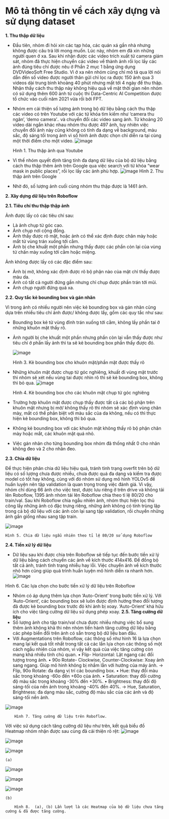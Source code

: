 # **Mô tả thông tin về cách xây dựng và sử dụng dataset**

**1. Thu thập dữ liệu**
- Đầu tiên, nhóm đi hỏi xin các tạp hóa, các quán xá gần nhà nhưng không được câu trả lời mong muốn. Lúc này, nhóm em đã xin những người quen ở xa. Sau khi nhận được các video trích xuất từ camera giám sát, nhóm đã thực hiện chuyển các video về thành ảnh rồi lọc lấy các ảnh đúng tiêu chí được nêu ở Phần 2 mục 1 bằng ứng dụng DVDVideoSoft Free Studio.  Vì ở xa nên nhóm cũng chỉ mô tả qua lời nói dẫn đến số video được người thân gửi chỉ lọc ra được 150 ảnh qua 3 videos dài trung bình khoảng 40 phút nhưng mất tới 4 ngày để thu thập. Nhận thấy cách thu thập này không hiệu quả về mặt thời gian nên nhóm có sử dụng thêm 600 ảnh từ cuộc thi Data-Centric AI Competition được tổ chức vào cuối năm 2021 vừa rồi bởi FPT. 
- Nhóm em cải thiện số lượng ảnh trong bộ dữ liệu bằng cách thu thập các video có trên Youtube với các từ khóa tìm kiếm như ‘camera thu ngân’, ‘demo camera’.. và chuyển đổi các video sang ảnh. Từ khoảng 20 video dài ngắn khác nhau nhóm thu được 497 ảnh, tuy nhiên việc chuyển đổi ảnh này cũng không có tính đa dạng về background, màu sắc, độ sáng tối trong ảnh vì số hình ảnh được chọn chỉ diễn ra tại cùng một thời điểm cho một  video.
![image](https://user-images.githubusercontent.com/76487372/152640372-0695c42c-722a-4873-8223-80ee97ba55a5.png)

	Hình 1. Thu thập ảnh qua Youtube

- Vì thế nhóm quyết định tăng tính đa dạng dữ liệu của bộ dữ liệu bằng cách thu thập thêm ảnh trên Google qua việc search với từ khóa “wear mask in public places”, rồi lọc lấy các ảnh phù hợp.
![image](https://user-images.githubusercontent.com/76487372/152640374-b8545be4-94e2-4492-a124-331d13967c3d.png)
	Hình 2. Thu thập ảnh trên Google

- Nhờ đó, số lượng ảnh cuối cùng nhóm thu thập được là 1461 ảnh.

**2. Xây dựng dữ liệu trên Roboflow**

**2.1. Tiêu chí thu thập thập ảnh**

Ảnh được lấy có các tiêu chí sau:

-	Là ảnh chụp từ góc cao.
-	Ảnh chụp nơi cộng đồng.
-	Ảnh thấy được rõ mặt, hoặc ảnh có thể xác định được chân mày hoặc mắt từ vùng trán xuống tới cằm.
-	Ảnh bị che khuất một phần nhưng thấy được các phần còn lại của vùng từ chân mày xuống tới cằm hoặc miệng.

Ảnh không được lấy có các đặc điểm sau:

-	Ảnh bị mờ, không xác định được rõ bộ phận nào của mặt chỉ thấy được màu da.
-	Ảnh có tất cả người đứng gần nhưng chỉ chụp được phần trán tới mũi.
-	Ảnh chụp người đứng quá xa.

**2.2. Quy tắc kẻ bounding box và gán nhãn**

Vì trong ảnh có nhiều người nên việc kẻ bounding box và gán nhãn cũng dựa trên nhiều tiêu chí ảnh được/ không được lấy, gồm các quy tắc như sau:

-	Bounding box kẻ từ vùng đỉnh trán xuống tới cằm, không lấy phần tai ở những khuôn mặt thấy rõ.
-	Ảnh người bị che khuất một phần nhưng phần còn lại vẫn thấy được như tiêu chí ở phần lấy ảnh thì ta sẽ kẻ bounding box phần thấy được đó.

	![image](https://user-images.githubusercontent.com/76487372/152640324-d6248fa0-c8aa-4ac2-8787-126bdcd0a966.png)
	
	Hình 3. Kẻ bounding box cho khuôn mặt/phần mặt được thấy rõ
	
-	Những khuôn mặt được chụp từ góc nghiêng, khuất đi vùng mặt trước thì nhóm sẽ xét nếu vùng tai được nhìn rõ thì sẽ kẻ bounding box, không thì bỏ qua. 
	![image](https://user-images.githubusercontent.com/76487372/152640336-5c2f78da-1574-495d-bdc0-f7d638c46b3b.png)
	
	Hình 4. Kẻ bounding box cho các khuôn mặt chụp từ góc nghiêng
	
-	Trường hợp khuôn mặt được chụp thấy được tất cả các bộ phận trên khuôn mặt nhưng bị mờ/ không thấy rõ thì nhóm sẽ xác định vùng chân mày, mắt có thể phân biệt với màu sắc của da không, nếu có thì thực hiện kẻ bounding box, không thì bỏ qua.
-	Không kẻ bounding box với các khuôn mặt không thấy rõ bộ phận chân mày hoặc mắt, các khuôn mặt quá nhỏ.
-	Việc gán nhãn cho từng bounding box nhóm đã thống nhất 0 cho nhãn không đeo và 2 cho nhãn đeo.

**2.3. Chia dữ liệu**

Để thực hiện phân chia dữ liệu hiệu quả, tránh tình trạng overfit trên bộ dữ liệu có số lượng chưa được nhiều, chưa được quá đa dạng và kiểm tra được model có tốt hay không, cùng với đó nhóm sử dụng mô hình YOLOv5 để huấn luyện nên tập validation là quan trọng trong việc đánh giá. Vì vậy, nhóm chỉ dùng 66 ảnh cho việc test, được lưu riêng ở trên drive và không tải lên Roboflow, 1395 ảnh nhóm tải lên Roboflow chia theo tỉ lệ 80/20 cho train/val. Sau khi Roboflow chia ngẫu nhiên ảnh, nhóm thực hiện lọc thủ công lấy những ảnh có đặc trưng riêng, những ảnh không có tính trùng lặp trong cả bộ dữ liệu với các ảnh còn lại sang tập validation, rồi chuyển những ảnh gần giống nhau sang tập train.

![image](https://user-images.githubusercontent.com/76487372/152640545-19d20523-b2d5-4aa6-bd9a-745795e56a2a.png)

	Hình 5. Chia dữ liệu ngẫu nhiên theo tỉ lệ 80/20 sử dụng Roboflow

**2.4. Tiền xử lý dữ liệu**
- Dữ liệu sau khi được chia trên Roboflow sẽ tiếp tục đến bước tiền xử lý dữ liệu bằng cách chuyển các ảnh về kích thước 414x416. Để đồng bộ tất cả ảnh, tránh tình trạng nhiễu hay lỗi. Việc chuyển ảnh về kích thước nhỏ hơn cũng giúp quá trình huấn luyện mô hình diễn ra nhanh hơn. 
![image](https://user-images.githubusercontent.com/76487372/152640562-e0a9026b-9fb4-4735-8e5e-d3016e413b36.png)

Hình 6. Các lựa chọn cho bước tiền xử lý dữ liệu trên Roboflow

- Nhóm có áp dụng thêm lựa chọn ‘Auto-Orient’ trong bước tiền xử lý. Với ‘Auto-Orient’, các bounding box sẽ luôn được định hướng theo đối tượng đã được kẻ bounding box trước đó khi ảnh bị xoay. ‘Auto-Orient’ khá hữu ích cho việc tăng cường dữ liệu sử dụng phép xoay.
**2.5. Tăng cường dữ liệu**
- Số lượng ảnh cho tập train/val chưa được nhiều nhưng việc bổ sung thêm ảnh không khả thi nên nhóm tiến hành tăng cường dữ liệu bằng các phép biến đổi trên ảnh có sẵn trong bộ dữ liệu ban đầu.
- Với Augmentations trên Roboflow, các thông số như hình 16 là lựa chọn mang lại kết quả tốt nhất trong tất cả các lần lựa chọn các thông số một cách ngẫu nhiên của nhóm, vì vậy kết quả của việc tăng cường còn mang khá nhiều tính chủ quan.
•	Flip- Horizontal: Lật ngang các đối tượng trong ảnh.
•	90o Rotate- Clockwise, Counter-Clockwise: Xoay ảnh sang ngang. Giúp mô hình không bị nhầm lẫn với hướng của máy ảnh.
→ Flip, 90o Rotate: đa dạng vị trí các bounding box.
•	Hue: thay đổi màu sắc trong khoảng -60o đến +60o của ảnh.
•	Saturation: thay đổi cường độ màu sắc trong khoảng -30% đến +30%.
•	Brightness: thay đổi độ sáng-tối của nền ảnh trong khoảng -40% đến 40%.
→ Hue, Saturation, Brightness: đa dạng màu sắc, cường độ màu sắc của các ảnh và độ sáng-tối nền ảnh.

![image](https://user-images.githubusercontent.com/76487372/152640608-15e7d4e3-1ee5-4fb0-bea6-9ff54b8e69c0.png)

 		Hình 7. Tăng cường dữ liệu trên Roboflow.
 
Với việc sử dụng cách tăng cường dữ liệu như trên, kết quả biểu đồ Heatmap nhóm nhận được sau cùng đã cải thiện rõ rệt:
![image](https://user-images.githubusercontent.com/76487372/152663810-c83d3f24-c281-4b00-a590-cc545d325f53.png)

![image](https://user-images.githubusercontent.com/76487372/152663812-2a9e1331-19cd-4af1-b067-70491fffd05e.png)

![image](https://user-images.githubusercontent.com/76487372/152663813-89156b51-3da9-4611-8c1f-3e2150c0e0af.png)

	(a)
	
![image](https://user-images.githubusercontent.com/76487372/152640615-5c6cd99a-cea3-43d5-9c05-3172bd8d29fa.png) 

![image](https://user-images.githubusercontent.com/76487372/152640662-fe9f1c36-788a-4b21-b589-fec099bb3e47.png)

![image](https://user-images.githubusercontent.com/76487372/152640675-36b93d85-dc39-4469-a9db-1042c8fa78d8.png) 

	(b)

		Hình 8.  (a), (b) Lần lượt là các Heatmap của bộ dữ liệu chưa tăng cường & đã được tăng cường.
		



